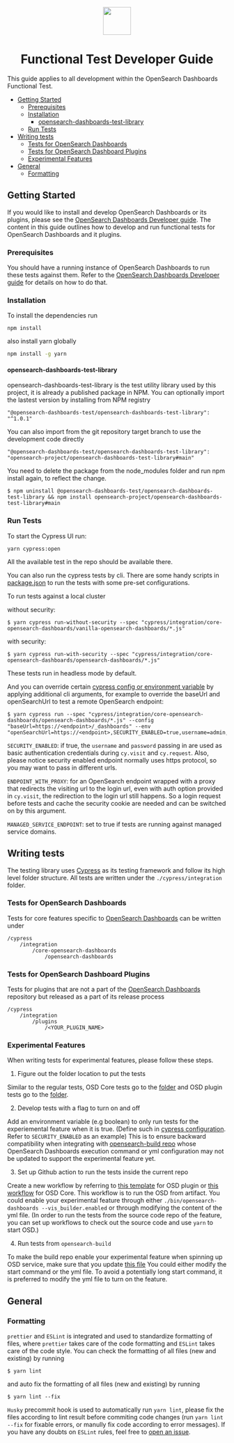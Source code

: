 <p align="center"><img src="https://opensearch.org/assets/brand/SVG/Logo/opensearch_dashboards_logo_darkmode.svg" height="64px"/></p>
<h1 align="center">Functional Test Developer Guide</h1>

This guide applies to all development within the OpenSearch Dashboards Functional Test.

- [Getting Started](#getting-started)
  - [Prerequisites](#prerequisites)
  - [Installation](#installation)
    - [opensearch-dashboards-test-library](#opensearch-dashboards-test-library)
  - [Run Tests](#run-tests)
- [Writing tests](#writing-tests)
  - [Tests for OpenSearch Dashboards](#tests-for-opensearch-dashboards)
  - [Tests for OpenSearch Dashboard Plugins](#tests-for-opensearch-dashboard-plugins)
  - [Experimental Features](#experimental-features)
- [General](#general)
  - [Formatting](#formatting)

## Getting Started

If you would like to install and develop OpenSearch Dashboards or its plugins, please see the [OpenSearch Dashboards Developer guide](https://github.com/opensearch-project/OpenSearch-Dashboards/blob/main/DEVELOPER_GUIDE.md). The content in this guide outlines how to develop and run functional tests for OpenSearch Dashboards and it plugins.

### Prerequisites

You should have a running instance of OpenSearch Dashboards to run these tests against them. Refer to the [OpenSearch Dashboards Developer guide](https://github.com/opensearch-project/OpenSearch-Dashboards/blob/main/DEVELOPER_GUIDE.md) for details on how to do that.

### Installation

To install the dependencies run 

```
npm install
```

also install yarn globally

```sh
npm install -g yarn
```

#### opensearch-dashboards-test-library

opensearch-dashboards-test-library is the test utility library used by this project, it is already a published package in NPM. You can optionally import the lastest version by installing from NPM registry

```
"@opensearch-dashboards-test/opensearch-dashboards-test-library": "^1.0.1"
```

You can also import from the git repository target branch to use the development code directly

```
"@opensearch-dashboards-test/opensearch-dashboards-test-library": "opensearch-project/opensearch-dashboards-test-library#main"
```

You need to delete the package from the node_modules folder and run npm install again, to reflect the change.

```
$ npm uninstall @opensearch-dashboards-test/opensearch-dashboards-test-library && npm install opensearch-project/opensearch-dashboards-test-library#main
```

### Run Tests

To start the Cypress UI run:

```
yarn cypress:open
```

All the available test in the repo should be available there.

You can also run the cypress tests by cli. There are some handy scripts in [package.json](package.json) to run the tests with some pre-set configurations.

To run tests against a local cluster

without security:

```
$ yarn cypress run-without-security --spec "cypress/integration/core-opensearch-dashboards/vanilla-opensearch-dashboards/*.js"
```

with security:

```
$ yarn cypress run-with-security --spec "cypress/integration/core-opensearch-dashboards/opensearch-dashboards/*.js"
```

These tests run in headless mode by default. 

And you can override certain [cypress config or environment variable](cypress.json) by applying additional cli arguments, for example to override the baseUrl and openSearchUrl to test a remote OpenSearch endpoint:

```
$ yarn cypress run --spec "cypress/integration/core-opensearch-dashboards/opensearch-dashboards/*.js" --config "baseUrl=https://<endpoint>/_dashboards" --env "openSearchUrl=https://<endpoint>,SECURITY_ENABLED=true,username=admin,password=xxxxxxxx,ENDPOINT_WITH_PROXY=true"
```

`SECURITY_ENABLED`: if true, the `username` and `password` passing in are used as basic authentication credentials during `cy.visit` and `cy.request`. Also, please notice security enabled endpoint normally uses https protocol, so you may want to pass in different urls.

`ENDPOINT_WITH_PROXY`: for an OpenSearch endpoint wrapped with a proxy that redirects the visiting url to the login url, even with auth option provided in `cy.visit`, the redirection to the login url still happens. So a login request before tests and cache the security cookie are needed and can be switched on by this argument.

`MANAGED_SERVICE_ENDPOINT`: set to true if tests are running against managed service domains.


## Writing tests

The testing library uses [Cypress](https://www.cypress.io/) as its testing framework and follow its high level folder structure. All tests are written under the `./cypress/integration` folder.

### Tests for OpenSearch Dashboards

Tests for core features specific to [OpenSearch Dashboards](https://github.com/opensearch-project/OpenSearch-Dashboards) can be written under

```
/cypress
    /integration
        /core-opensearch-dashboards
            /opensearch-dashboards
```

### Tests for OpenSearch Dashboard Plugins

Tests for plugins that are not a part of the [OpenSearch Dashboards](https://github.com/opensearch-project/OpenSearch-Dashboards) repository but released as a part of its release process

```
/cypress
    /integration
        /plugins
            /<YOUR_PLUGIN_NAME>
```
### Experimental Features

When writing tests for experimental features, please follow these steps.

1. Figure out the folder location to put the tests

Similar to the regular tests, OSD Core tests go to the [folder](integration/core-opensearch-dashboards/opensearch-dashboards/) and OSD plugin tests go to the [folder](cypress/integration/plugins/).

2. Develop tests with a flag to turn on and off

Add an environment variable (e.g boolean) to only run tests for the experiemental feature when it is true. (Define such in [cypress configuration](cypress.json). Refer to `SECURITY_ENABLED` as an example) This is to ensure backward compatibility when integrating with [opensearch-build repo](https://github.com/opensearch-project/opensearch-build/blob/main/src/test_workflow/integ_test/service_opensearch_dashboards.py) whose OpenSearch Dashboards execution command or yml configuration may not be updated to support the experimental feature yet.

3. Set up Github action to run the tests inside the current repo

Create a new workflow by referring to [this template](https://github.com/opensearch-project/opensearch-dashboards-functional-test/blob/main/.github/workflows/release-e2e-workflow-template.yml) for OSD plugin or [this workflow](https://github.com/opensearch-project/opensearch-dashboards-functional-test/blob/main/.github/workflows/cypress-workflow-vanilla-snapshot-based.yml) for OSD Core. This workflow is to run the OSD from artifact. You could enable your experimental feature through either `./bin/opensearch-dashboards --vis_builder.enabled` or through modifying the content of the yml file. (In order to run the tests from the source code repo of the feature, you can set up workflows to check out the source code and use `yarn` to start OSD.)

4. Run tests from `opensearch-build`

To make the build repo enable your experimental feature when spinning up OSD service, make sure that you update [this file](https://github.com/opensearch-project/opensearch-build/blob/main/src/test_workflow/integ_test/service_opensearch_dashboards.py) You could either modify the start command or the yml file. To avoid a potentially long start command, it is preferred to modify the yml file to turn on the feature.

## General
### Formatting

`prettier` and `ESLint` is integrated and used to standardize formatting of files, where `prettier` takes care of the code formatting and `ESLint` takes care of the code style. You can check the formatting of all files (new and existing) by running

```
$ yarn lint
```
and auto fix the formatting of all files (new and existing) by running
```
$ yarn lint --fix
```

`Husky` precommit hook is used to automatically run `yarn lint`, please fix the files according to lint result before commiting code changes (run `yarn lint --fix` for fixable errors, or manully fix code according to error messages). If you have any doubts on `ESLint` rules, feel free to [open an issue](issues).